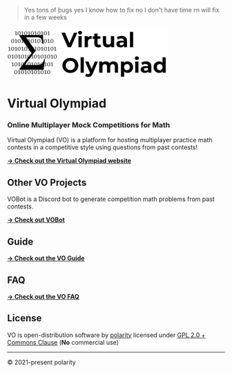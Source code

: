 > Yes tons of bugs yes I know how to fix no I don't have time rn will fix in a few weeks 

![Virtual Olympiad Logo](./client/public/assets/vo_png_logo_horizontal.png)

# Virtual Olympiad

### Online Multiplayer Mock Competitions for Math

Virtual Olympiad (VO) is a platform for hosting multiplayer practice math contests in a competitive style using questions from past contests!

[**→ Check out the Virtual Olympiad website**](https://virtual-olympiad.herokuapp.com)

## Other VO Projects

VOBot is a Discord bot to generate competition math problems from past contests.

[**→ Check out VOBot**](https://polarr.github.io/vobot)

## Guide

[**→ Check out the VO Guide**](https://github.com/polarr/virtual-olympiad/wiki/Guide)

## FAQ 

[**→ Check out the VO FAQ**](https://github.com/polarr/virtual-olympiad/wiki/FAQ)

## License

VO is open-distribution software by [polarity](https://github.com/polarr) licensed under [GPL 2.0 + Commons Clause](LICENSE) (**No** commercial use)

---

© 2021-present polarity
